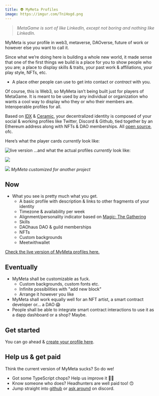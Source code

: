 ```yaml
---
title: 👽 MyMeta Profiles
image: https://imgur.com/TniHogd.png
--- 
```


> _MetaGame is sort of like LinkedIn, except not boring and nothing like LinkedIn._

MyMeta is your profile in web3, metaverse, DAOverse, future of work or however else you want to call it.

Since what we’re doing here is building a whole new world, it made sense that one of the first things we build is a place for you to show people who you are; a place to display skills & traits, your past work & affiliations, your play style, NFTs, etc.

-   A place other people can use to get into contact or _contract_ with you.

Of course, this is Web3, so MyMeta isn’t being built just for players of MetaGame. It is meant to be used by any individual or organization who wants a cool way to display who they or who their members are. Interoperable profiles for all.

Based on [IDX](https://idx.xyz/) & [Ceramic](https://www.ceramic.network/), your decentralized identity is composed of your social & working profiles like Twitter, Discord & Github, tied together by an Ethereum address along with NFTs & DAO memberships. All [open source](https://github.com/MetaFam/TheGame), ofc.

Here’s what the player cards *currently* look like:

![live version](https://imgur.com/TniHogd.png)
...and what the actual profiles *currently* look like:

![](https://imgur.com/xPPrVg1.png)

![](https://i.imgur.com/aEMAIzV.png)
*MyMeta customized for another project*

## Now

- What you see is pretty much what you get.
	- A basic profile with description & links to other fragments of your identity
	- Timezone & availability per week
	- Alignment/personality indicator based on [Magic: The Gathering](https://humanparts.medium.com/the-mtg-color-wheel-c9700a7cf36d)
	- Skills
	- DAOhaus DAO & guild memberships
	- NFTs
	- Custom backgrounds
	- Meetwithwallet

[Check the live version of MyMeta profiles here.](https://my.metagame.wtf/players)

## Eventually

-   MyMeta shall be customizable as fuck.
	- Custom backgrounds, custom fonts etc.
	- Infinite possibilities with "add new block"
	- Arrange it however you like
-   MyMeta shall work equally well for an NFT artist, a smart contract developer or... a DAO 😱
-   People shall be able to integrate smart contract interactions to use it as a dapp dashboard or a shop? Maybe.

## Get started
You can go ahead & [create your profile here](https://test.metagame.wtf/start).

## Help us & get paid
Think the current version of MyMeta sucks? So do we!
- Got some TypeScript chops? Help us improve it 🤷‍♂️
- Know someone who does? Headhunters are well paid too! 🙃
- Jump straight into [github](https://github.com/MetaFam/TheGame/issues/913) or [ask around](https://discord.gg/6JFXC9T) on discord.
